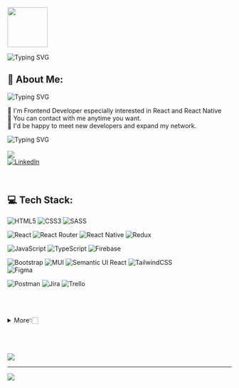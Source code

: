 
<img src="https://media.giphy.com/media/YPJ5gi3MZzSjhtQTIk/giphy.gif" width="90px"/> <br> 

![Typing SVG](https://readme-typing-svg.herokuapp.com?font=Dancing+Script&size=30&center=true&duration=9000&pause=1500&color=9AB3F5&width=900&height=90&lines=✨+Welcome+to+my+Github+Profile+✨) 
 

## 💫 About Me:

![Typing SVG](https://readme-typing-svg.herokuapp.com?font=Kalam&size=22&duration=8000&pause=400&color=2F89FC&width=750&height=60&lines=🎩+I'm+Habibe+BULUT) 

🎈 I'm Frontend Developer especially interested in React and React Native <br>
🎲 You can contact with me anytime you want. <br>
🍁 I'd be happy to meet new developers and expand my network. <br>

![Typing SVG](https://readme-typing-svg.herokuapp.com?font=Kalam&size=22&duration=6000&pause=30000&color=94FC13&width=1200&height=60&lines=📫+How+to+reach+me:👇🏻👇🏻👇🏻)  <br><br>
<a href="mailto:habibe.ce1996@gmail.com"><img src="https://img.icons8.com/material-rounded/48/0000FF/new-post.png"/></a>    
  [![LinkedIn](https://img.shields.io/badge/LinkedIn-%230077B5.svg?logo=linkedin&logoColor=white)](https://www.linkedin.com/in/habibe-b-7427a4248/)
 </br></br><br>


## 💻 Tech Stack:
![HTML5](https://img.shields.io/badge/html5-%23E34F26.svg?style=for-the-badge&logo=html5&logoColor=white) 
![CSS3](https://img.shields.io/badge/css3-%231572B6.svg?style=for-the-badge&logo=css3&logoColor=white) 
![SASS](https://img.shields.io/badge/SASS-hotpink.svg?style=for-the-badge&logo=SASS&logoColor=white) </br>

![React](https://img.shields.io/badge/react-%2320232a.svg?style=for-the-badge&logo=react&logoColor=%2361DAFB) 
![React Router](https://img.shields.io/badge/React_Router-CA4245?style=for-the-badge&logo=react-router&logoColor=white) 
![React Native](https://img.shields.io/badge/react_native-%2320232a.svg?style=for-the-badge&logo=react&logoColor=%2361DAFB) 
![Redux](https://img.shields.io/badge/redux-%23593d88.svg?style=for-the-badge&logo=redux&logoColor=white) </br>

![JavaScript](https://img.shields.io/badge/javascript-%23323330.svg?style=for-the-badge&logo=javascript&logoColor=%23F7DF1E) 
![TypeScript](https://img.shields.io/badge/typescript-%23007ACC.svg?style=for-the-badge&logo=typescript&logoColor=white) 
![Firebase](https://img.shields.io/badge/firebase-%23039BE5.svg?style=for-the-badge&logo=firebase) </br>


![Bootstrap](https://img.shields.io/badge/bootstrap-%23563D7C.svg?style=for-the-badge&logo=bootstrap&logoColor=white) 
![MUI](https://img.shields.io/badge/MUI-%230081CB.svg?style=for-the-badge&logo=material-ui&logoColor=white) 
![Semantic UI React](https://img.shields.io/badge/Semantic%20UI%20React-%2335BDB2.svg?style=for-the-badge&logo=SemanticUIReact&logoColor=white)
![TailwindCSS](https://img.shields.io/badge/tailwindcss-%2338B2AC.svg?style=for-the-badge&logo=tailwind-css&logoColor=white) 	
![Figma](https://img.shields.io/badge/figma-%23F24E1E.svg?style=for-the-badge&logo=figma&logoColor=white) </br>


![Postman](https://img.shields.io/badge/Postman-FF6C37?style=for-the-badge&logo=postman&logoColor=white) 
![Jira](https://img.shields.io/badge/jira-%230A0FFF.svg?style=for-the-badge&logo=jira&logoColor=white) 
![Trello](https://img.shields.io/badge/Trello-%23026AA7.svg?style=for-the-badge&logo=Trello&logoColor=white) <br><br><br><br>



<details>
 <summary>More👇🏻</summary>

### 📊 GitHub Stats:
![](https://github-readme-stats.vercel.app/api?username=habibecee&theme=radical&hide_border=false&include_all_commits=true&count_private=true)<br/>

![](https://github-readme-stats.vercel.app/api/top-langs/?username=habibecee&theme=radical&hide_border=false&include_all_commits=true&count_private=true&layout=compact)

</details> <br><br><br>

![](https://quotes-github-readme.vercel.app/api?type=horizontal&theme=radical) <br>

---
[![](https://visitcount.itsvg.in/api?id=habibecee&icon=0&color=0)](https://visitcount.itsvg.in)


